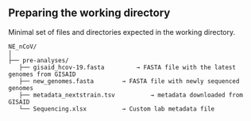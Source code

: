 ## Preparing the working directory

Minimal set of files and directories expected in the working directory.

```
NE_nCoV/
│
├── pre-analyses/
   ├── gisaid_hcov-19.fasta 		→ FASTA file with the latest genomes from GISAID
   ├── new_genomes.fasta 		→ FASTA file with newly sequenced genomes
   ├── metadata_nextstrain.tsv	        → metadata downloaded from GISAID
   └── Sequencing.xlsx 			→ Custom lab metadata file
```

